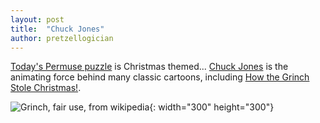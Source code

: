 ```yaml
---
layout: post
title:  "Chuck Jones"
author: pretzellogician
---
```


[Today's Permuse puzzle]({{site.url}}/permuse/chuck-jones/index.html) is Christmas themed... [Chuck Jones](https://en.wikipedia.org/wiki/Chuck_Jones) is the animating force behind many classic cartoons, including [How the Grinch Stole Christmas!](https://en.wikipedia.org/wiki/How_the_Grinch_Stole_Christmas!_(TV_special)).

![Grinch, fair use, from wikipedia](https://vignette4.wikia.nocookie.net/seuss/images/2/27/The_grinch.jpg/revision/latest?cb=20130122180708 "Grinch, fair use, from wikipedia"){: width="300" height="300"}
